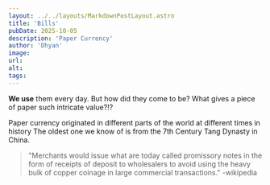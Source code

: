 ```yaml
---
layout: ../../layouts/MarkdownPostLayout.astro
title: 'Bills'
pubDate: 2025-10-05
description: 'Paper Currency'
author: 'Dhyan'
image:
url: 
alt:
tags:
---
```


**We use** them every day.
But how did they come to be?
What gives a piece of paper such intricate value?!?

Paper currency originated in different parts of the world at different times in history
The oldest one we know of is from the 7th Century Tang Dynasty in China.

>"Merchants would issue what are today called promissory notes in the form of receipts of deposit to wholesalers to avoid using the heavy bulk of copper coinage in large commercial transactions."
> -wikipedia
> 